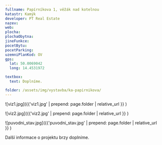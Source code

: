 ```yaml
---
fullname: Papírníkova 1, věžák nad kotelnou
katastr: Kamýk
developer: PT Real Estate
nazev:
web:
plocha:
plochaObytna:
jineFunkce:
pocetBytu:
pocetParking:
uzemniPlanKod: OV
gps:
  lat: 50.0069042
  long: 14.4531972

textbox:
  text: Doplníme.

folder: /assets/img/vystavba/ka-papirnikova/
---
```


![viz1.jpg]({{'viz1.jpg' | prepend: page.folder | relative_url }} )

![viz2.jpg]({{'viz2.jpg' | prepend: page.folder | relative_url }} )

![puvodni_stav.jpg]({{'puvodni_stav.jpg' | prepend: page.folder | relative_url }} )

Další informace o projektu brzy doplníme.
